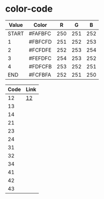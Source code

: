 # color-code

| Value | Color   | R   | G   | B   |
| ----- | ------- | --- | --- | --- |
| START | #FAFBFC | 250 | 251 | 252 |
| 1     | #FBFCFD | 251 | 252 | 253 |
| 2     | #FCFDFE | 252 | 253 | 254 |
| 3     | #FEFDFC | 254 | 253 | 252 |
| 4     | #FDFCFB | 253 | 252 | 251 |
| END   | #FCFBFA | 252 | 251 | 250 |


| Code | Link |
| ---- | ---- |
| 12   | [12](images/code-12.png)
| 13   |
| 14   |
| 21   |
| 23   |
| 24   |
| 31   |
| 32   |
| 34   |
| 41   |
| 42   |
| 43   |
